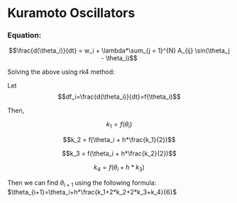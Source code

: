 # Kuramoto Oscillators

### Equation:

$$\frac{d(\theta_i)}{dt} = w_i + \lambda*\sum_{j = 1}^{N} A_{ij} \sin(\theta_j - \theta_i)$$
	
Solving the above using rk4 method:

Let $$df_i=\frac{d(\theta_i)}{dt}=f(\theta_i)$$
	
Then,

$$k_1 = f(\theta_i)$$
	
$$k_2 = f(\theta_i + h*\frac{k_1}{2})$$
	
$$k_3 = f(\theta_i + h*\frac{k_2}{2})$$
	
$$k_4 = f(\theta_i + h*k_3)$$
	
Then we can find $`\theta_{i + 1}`$ using the following formula: $`\theta_{i+1}=\theta_i+h*\frac{k_1+2*k_2+2*k_3+k_4}{6}`$

